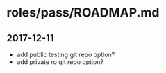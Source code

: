 # roles/pass/ROADMAP.md

## 2017-12-11

* add public testing git repo option?
* add private ro git repo option?

